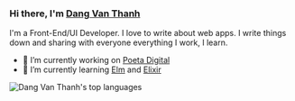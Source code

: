 ### Hi there, I'm [Dang Van Thanh](https://dangthanh.org)

I'm a Front-End/UI Developer. I love to write about web apps. I write things down and sharing with everyone everything I work, I learn.

- 🔭 I’m currently working on [Poeta Digital](https://poetadigital.com/)
- 🌱 I’m currently learning [Elm](https://elm-lang.org/) and [Elixir](https://elixir-lang.org/)
<!--
- 👯 I’m looking to collaborate on ...
- 🤔 I’m looking for help with ...
- 💬 Ask me about ...
- 📫 How to reach me: ...
- 😄 Pronouns: ...
- ⚡ Fun fact: ...
-->

![Dang Van Thanh's top languages](https://github-readme-stats.vercel.app/api/top-langs/?username=dangvanthanh)
